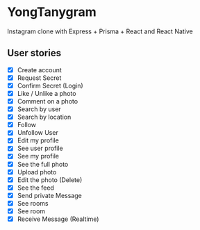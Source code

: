 # YongTanygram

Instagram clone with Express + Prisma + React and React Native

## User stories

- [x] Create account
- [x] Request Secret
- [x] Confirm Secret (Login)
- [x] Like / Unlike a photo
- [x] Comment on a photo
- [x] Search by user
- [x] Search by location
- [x] Follow 
- [x] Unfollow User
- [x] Edit my profile
- [x] See user profile
- [x] See my profile
- [x] See the full photo
- [x] Upload photo
- [x] Edit the photo (Delete)
- [x] See the feed 
- [x] Send private Message
- [x] See rooms
- [x] See room
- [x] Receive Message (Realtime) 
